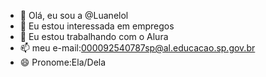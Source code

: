- 👋 Olá, eu sou a @Luanelol
- 👀 Eu estou interessada em empregos
- 💞️ Eu estou trabalhando com o Alura
- 📫 meu e-mail:000092540787sp@al.educacao.sp.gov.br
- 😄 Pronome:Ela/Dela


<!---
Luanelol/Luanelol is a ✨ special ✨ repository because its `README.md` (this file) appears on your GitHub profile.
You can click the Preview link to take a look at your changes.
--->
